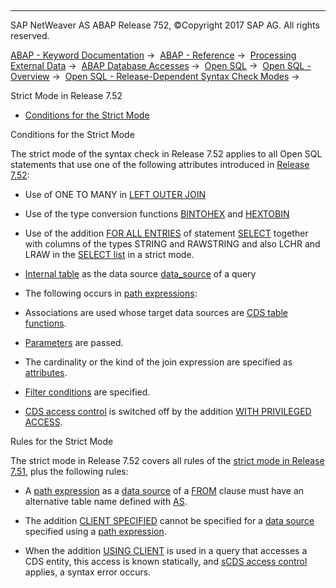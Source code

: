   

* * *

SAP NetWeaver AS ABAP Release 752, ©Copyright 2017 SAP AG. All rights reserved.

[ABAP - Keyword Documentation](javascript:call_link\('abenabap.htm'\)) →  [ABAP - Reference](javascript:call_link\('abenabap_reference.htm'\)) →  [Processing External Data](javascript:call_link\('abenabap_language_external_data.htm'\)) →  [ABAP Database Accesses](javascript:call_link\('abenabap_sql.htm'\)) →  [Open SQL](javascript:call_link\('abenopensql.htm'\)) →  [Open SQL - Overview](javascript:call_link\('abenopen_sql_oview.htm'\)) →  [Open SQL - Release-Dependent Syntax Check Modes](javascript:call_link\('abenopensql_strict_modes.htm'\)) → 

Strict Mode in Release 7.52

-   [Conditions for the Strict Mode](#abenopensql-strict-mode-752-1--------rules-for-the-strict-mode---@ITOC@@ABENOPENSQL_STRICT_MODE_752_2)

Conditions for the Strict Mode

The strict mode of the syntax check in Release 7.52 applies to all Open SQL statements that use one of the following attributes introduced in [Release 7.52](javascript:call_link\('abennews-752-open_sql.htm'\)):

-   Use of ONE TO MANY in [LEFT OUTER JOIN](javascript:call_link\('abapselect_join.htm'\))

-   Use of the type conversion functions [BINTOHEX](javascript:call_link\('abensql_type_conv_func.htm'\)) and [HEXTOBIN](javascript:call_link\('abensql_type_conv_func.htm'\))

-   Use of the addition [FOR ALL ENTRIES](javascript:call_link\('abenwhere_logexp_itab.htm'\)) of statement [SELECT](javascript:call_link\('abapselect.htm'\)) together with columns of the types STRING and RAWSTRING and also LCHR and LRAW in the [SELECT list](javascript:call_link\('abapselect_list.htm'\)) in a strict mode.

-   [Internal table](javascript:call_link\('abapselect_itab.htm'\)) as the data source [data\_source](javascript:call_link\('abapselect_data_source.htm'\)) of a query

-   The following occurs in [path expressions](javascript:call_link\('abenopen_sql_path.htm'\)):

-   Associations are used whose target data sources are [CDS table functions](javascript:call_link\('abencds_table_function_glosry.htm'\) "Glossary Entry").

-   [Parameters](javascript:call_link\('abenopen_sql_parameters.htm'\)) are passed.

-   The cardinality or the kind of the join expression are specified as [attributes](javascript:call_link\('abenopen_sql_path_filter.htm'\)).

-   [Filter conditions](javascript:call_link\('abenopen_sql_path_filter.htm'\)) are specified.

-   [CDS access control](javascript:call_link\('abencds_access_control_glosry.htm'\) "Glossary Entry") is switched off by the addition [WITH PRIVILEGED ACCESS](javascript:call_link\('abapselect_data_source.htm'\)).

Rules for the Strict Mode

The strict mode in Release 7.52 covers all rules of the [strict mode in Release 7.51](javascript:call_link\('abenopensql_strict_mode_751.htm'\)), plus the following rules:

-   A [path expression](javascript:call_link\('abenopen_sql_path.htm'\)) as a [data source](javascript:call_link\('abapselect_data_source.htm'\)) of a [FROM](javascript:call_link\('abapfrom_clause.htm'\)) clause must have an alternative table name defined with [AS](javascript:call_link\('abapfrom_clause.htm'\)).

-   The addition [CLIENT SPECIFIED](javascript:call_link\('abapselect_client.htm'\)) cannot be specified for a [data source](javascript:call_link\('abapselect_data_source.htm'\)) specified using a [path expression](javascript:call_link\('abenopen_sql_path.htm'\)).

-   When the addition [USING CLIENT](javascript:call_link\('abapselect_client.htm'\)) is used in a query that accesses a CDS entity, this access is known statically, and [sCDS access control](javascript:call_link\('abencds_access_control_glosry.htm'\) "Glossary Entry") applies, a syntax error occurs.